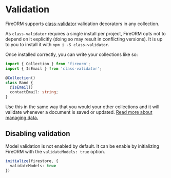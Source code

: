 # Validation

FireORM supports [class-validator](https://github.com/typestack/class-validator) validation decorators in any collection.

As `class-validator` requires a single install per project, FireORM opts not to depend on it explicitly (doing so may result in conflicting versions). It is up to you to install it with `npm i -S class-validator`.

Once installed correctly, you can write your collections like so:

```typescript
import { Collection } from 'fireorm';
import { IsEmail } from 'class-validator';

@Collection()
class Band {
  @IsEmail()
  contactEmail: string;
}
```

Use this in the same way that you would your other collections and it will validate whenever a document is saved or updated. [Read more about managing data.](Manage_Data.md)

## Disabling validation

Model validation is not enabled by default. It can be enable by initializing FireORM with the `validateModels: true` option.

```typescript
initialize(firestore, {
  validateModels: true
})
```
